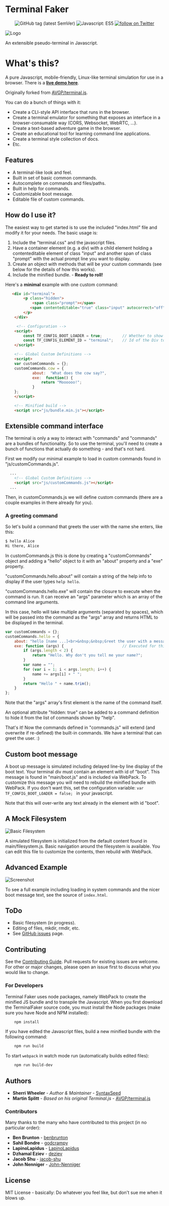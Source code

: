 Terminal Faker
===========

<div align="center">
    <img src="https://img.shields.io/github/tag/syntaxseed/terminalfaker.svg"
        alt="GitHub tag (latest SemVer)">
    <img src="https://img.shields.io/badge/JavaScript-ES5-brightgreen.svg"
        alt="Javascript: ES5">
    <a href="https://twitter.com/intent/follow?screen_name=syntaxseed">
        <img src="https://img.shields.io/twitter/follow/syntaxseed.svg?style=social&logo=twitter"
            alt="follow on Twitter"></a>
</div>

![Logo](src/favicon.png)

An extensible pseudo-terminal in Javascript.

# What's this?

A pure Javascript, mobile-friendly, Linux-like terminal simulation for use in a browser. There is a **[live demo here](https://syntaxseed.github.io/terminalfaker/src/)**.

Originally forked from [AVGP/terminal.js](https://github.com/AVGP/terminal.js).

You can do a bunch of things with it:

- Create a CLI-style API interface that runs in the browser.
- Create a terminal emulator for something that exposes an interface in a browser-consumable way (CORS, Websocket, WebRTC, ...).
- Create a text-based adventure game in the browser.
- Create an educational tool for learning command line applications.
- Create a terminal style collection of docs.
- Etc.

## Features

- A terminal-like look and feel.
- Built in set of basic common commands.
- Autocomplete on commands and files/paths.
- Built in help for commands.
- Customizable boot message.
- Editable file of custom commands.

## How do I use it?

The easiest way to get started is to use the included "index.html" file and modify it for your needs. The basic usage is:

1. Include the "terminal.css" and the javascript files.
2. Have a container element (e.g. a div) with a child element holding a contenteditable element of class "input" and another span of class "prompt" with the actual prompt line you want to display.
3. Create an object with methods that will be your custom commands (see below for the details of how this works).
4. Include the minified bundle. - **Ready to roll!**

Here's a **minimal** example with one custom command:

```html
   <div id="terminal">
        <p class="hidden">
            <span class="prompt"></span>
           <span contenteditable="true" class="input" autocorrect="off" autocapitalize="none" autocomplete="off"> </span>
        </p>
    </div>

     <!-- Configuration -->
    <script>
        const TF_CONFIG_BOOT_LOADER = true;         // Whether to show the longer boot loading startup message.
        const TF_CONFIG_ELEMENT_ID = "terminal";    // Id of the Div to create the terminal in. Should be defined above.
    </script>

    <!-- Global Custom Definitions -->
    <script>
    var customCommands = {};
    customCommands.cow = {
            about:  "What does the cow say?",
            exe:  function() {
                return "Moooooo!";
            }
    };
    </script>

    <!-- Minified build -->
    <script src="js/bundle.min.js"></script>
```

## Extensible command interface

The terminal is only a way to interact with "commands" and "commands" are a bundles of functionality.
So to use the terminal, you'll need to create a bunch of functions that actually do something - and that's not hard.

First we modify our minimal example to load in custom commands found in "js/customCommands.js".

```html
  ...
    <!-- Global Custom Definitions -->
    <script src="js/customCommands.js"></script>
  ...
```

Then, in customCommands.js we will define custom commands (there are a couple examples in there already for you).

### A greeting command

So let's build a command that greets the user with the name she enters, like this:

```bash
$ hello Alice
Hi there, Alice
```

In customCommands.js this is done by creating a "customCommands" object and adding a "hello" object to it with an "about" property and a "exe" property.

"customCommands.hello.about" will contain a string of the help info to display if the user types ``help hello``.

"customCommands.hello.exe" will contain the closure to execute when the command is run. It can receive an "args" parameter which is an array of the command line arguments.

In this case, hello will take multiple arguments (separated by spaces), which will be passed into the command as the "args" array and returns HTML to be displayed in the terminal.

```javascript
var customCommands = {};
customCommands.hello = {
    about: "hello [name ...]<br>&nbsp;&nbsp;Greet the user with a message.",
    exe: function (args) {                          // Executed for this command. args[0] contains the command name.
        if (args.length < 2) {
            return "Hello. Why don't you tell me your name?";
        }
        var name = "";
        for (var i = 1; i < args.length; i++) {
            name += args[i] + " ";
        }
        return "Hello " + name.trim();
    }
};
```

Note that the "args" array's first element is the name of the command itself.

An optional attribute "hidden: true" can be added to a command definition to hide it from the list of commands shown by "help".

That's it! Now the commands defined in "commands.js" will extend (and overwrite if re-defined) the built-in commands. We have a terminal that can greet the user. :)

## Custom boot message

A boot up message is simulated including delayed line-by line display of the boot text. Your terminal div must contain an element with id of "boot". This message is found in "main/boot.js" and is included via WebPack. To customize this message you will need to rebuild the minified bundle with WebPack. If you don't want this, set the configuration variable: ``var TF_CONFIG_BOOT_LOADER = false; `` in your javascript.

Note that this will over-write any text already in the element with id "boot".

## A Mock Filesystem

![Basic Filesystem](media/screenshot2.png)

A simulated filesystem is initialized from the default content found in main/filesystem.js. Basic navigation around the filesystem is available. You can edit this file to customize the contents, then rebuild with WebPack.

## Advanced Example

![Screenshot](media/screenshot1.png)

To see a full example including loading in system commands and the nicer boot message text, see the source of `index.html`.

## ToDo

* Basic filesystem (in progress).
* Editing of files, mkdir, rmdir, etc.
* See [GitHub issues](https://github.com/syntaxseed/terminalfaker/issues) page.

## Contributing

See the [Contributing Guide](CONTRIBUTING.md). Pull requests for existing issues are welcome. For other or major changes, please open an issue first to discuss what you would like to change.

### For Developers

Terminal Faker uses node packages, namely WebPack to create the minified JS bundle and to transpile the Javascript. When you first download the TerminalFaker source code, you must install the Node packages (make sure you have Node and NPM installed):

```bash
    npm install
```

If you have edited the Javascript files, build a new minified bundle with the following command:

```bash
    npm run build
```

To start `webpack` in watch mode run (automatically builds edited files):

```bash
    npm run build-dev
```

## Authors

* **Sherri Wheeler** - *Author & Maintainer* - [SyntaxSeed](https://github.com/SyntaxSeed)
* **Martin Splitt** - *Based on his original Terminal.js* - [AVGP/terminal.js](https://github.com/AVGP/terminal.js)

### Contributors

Many thanks to the many who have contributed to this project (in no particular order):

* **Ben Brunton** - [benbrunton](https://github.com/benbrunton)
* **Sahil Bondre** - [godcrampy](https://github.com/godcrampy)
* **LapinoLapidus** - [LapinoLapidus](https://github.com/LapinoLapidus)
* **Dzhamal Eziev** - [deziev](https://github.com/deziev)
* **Jacob Shu** - [jacob-shu](https://github.com/jacob-shu)
* **John Nenniger** - [John-Nenniger](https://github.com/John-Nenniger)

## License

MIT License - basically: Do whatever you feel like, but don't sue me when it blows up.

